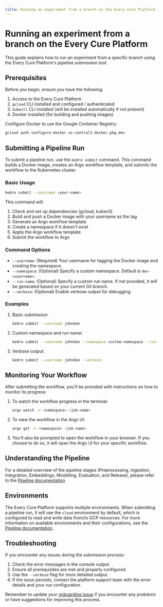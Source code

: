 ```yaml
---
title: Running an experiment from a branch on the Every Cure Platform
---
```

<!-- NOTE: This file was partially generated using AI assistance.  -->
# Running an experiment from a branch on the Every Cure Platform

This guide explains how to run an experiment from a specific branch using the Every Cure Platform's pipeline submission tool.

## Prerequisites

Before you begin, ensure you have the following:

1. Access to the Every Cure Platform
2. `gcloud` CLI installed and configured / authenticated
3. `kubectl` CLI installed (will be installed automatically if not present)
4. Docker installed (for building and pushing images)

Configure Docker to use the Google Container Registry:

```bash
gcloud auth configure-docker us-central1-docker.pkg.dev
```

## Submitting a Pipeline Run

To submit a pipeline run, use the `kedro submit` command. This command builds a Docker image, creates an Argo workflow template, and submits the workflow to the Kubernetes cluster.

### Basic Usage

```bash
kedro submit --username <your-name>
```

This command will:
1. Check and set up dependencies (gcloud, kubectl)
2. Build and push a Docker image with your username as the tag
3. Generate an Argo workflow template
4. Create a namespace if it doesn't exist
5. Apply the Argo workflow template
6. Submit the workflow to Argo

### Command Options

- `--username`: (Required) Your username for tagging the Docker image and creating the namespace.
- `--namespace`: (Optional) Specify a custom namespace. Default is `dev-<username>`.
- `--run-name`: (Optional) Specify a custom run name. If not provided, it will be generated based on your current Git branch.
- `--verbose`: (Optional) Enable verbose output for debugging.

### Examples

1. Basic submission:
   ```bash
   kedro submit --username johndoe
   ```

2. Custom namespace and run name:
   ```bash
   kedro submit --username johndoe --namespace custom-namespace --run-name my-experiment
   ```

3. Verbose output:
   ```bash
   kedro submit --username johndoe --verbose
   ```

## Monitoring Your Workflow

After submitting the workflow, you'll be provided with instructions on how to monitor its progress:

1. To watch the workflow progress in the terminal:
   ```bash
   argo watch -n <namespace> <job-name>
   ```

2. To view the workflow in the Argo UI:
   ```bash
   argo get -n <namespace> <job-name>
   ```

3. You'll also be prompted to open the workflow in your browser. If you choose to do so, it will open the Argo UI for your specific workflow.

## Understanding the Pipeline

For a detailed overview of the pipeline stages (Preprocessing, Ingestion, Integration, Embeddings, Modelling, Evaluation, and Release), please refer to the [Pipeline documentation](../../onboarding/pipeline.md)

## Environments

The Every Cure Platform supports multiple environments. When submitting a pipeline run,
it will use the `cloud` environment by default, which is configured to read and write
data from/to GCP resources. For more information on available environments and their
configurations, see the [Pipeline documentation](../../onboarding/pipeline.md#environments).

## Troubleshooting

If you encounter any issues during the submission process:

1. Check the error messages in the console output.
2. Ensure all prerequisites are met and properly configured.
3. Use the `--verbose` flag for more detailed output.
4. If the issue persists, contact the platform support team with the error details and your run configuration.

Remember to update your [onboarding issue](https://github.com/everycure-org/matrix/issues/new?assignees=&labels=onboarding&projects=&template=onboarding.md&title=%3Cfirstname%3E+%3Clastname%3E) if you encounter any problems or have suggestions for improving this process.
```

